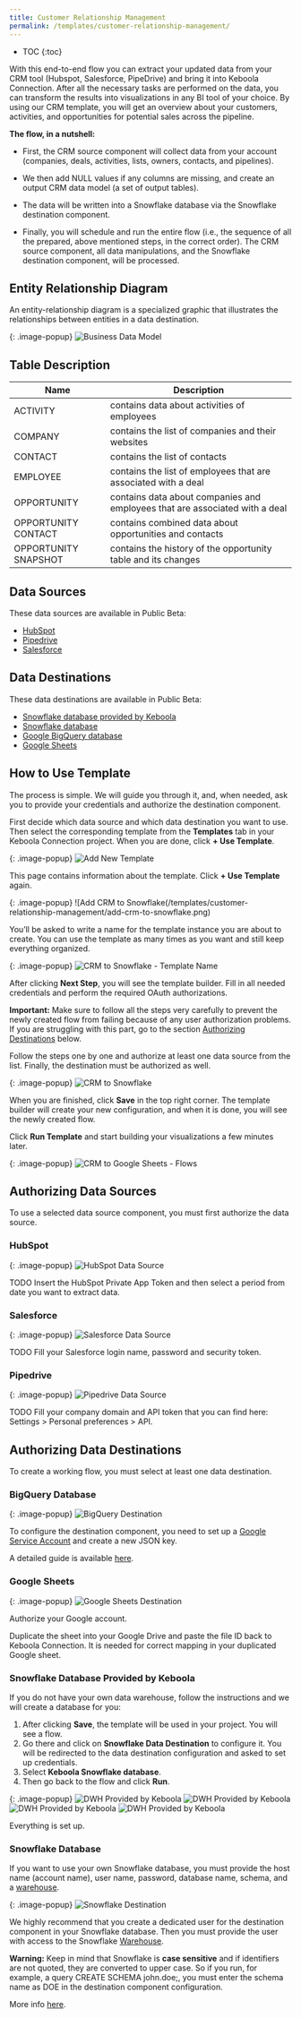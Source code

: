 ```yaml
---
title: Customer Relationship Management
permalink: /templates/customer-relationship-management/
---
```


* TOC
{:toc}


With this end-to-end flow you can extract your updated data from your CRM tool (Hubspot, Salesforce, PipeDrive) and bring it into Keboola Connection. 
After all the necessary tasks are performed on the data, you can transform the results into visualizations in any BI tool of your choice.
By using our CRM template, you will get an overview about your customers, activities, and opportunities for potential sales across the pipeline.

**The flow, in a nutshell:**

- First, the CRM source component will collect data from your account (companies, deals, activities, lists, owners, contacts, and pipelines).

- We then add NULL values if any columns are missing, and create an output CRM data model (a set of output tables).

- The data will be written into a Snowflake database via the Snowflake destination component.

- Finally, you will schedule and run the entire flow (i.e., the sequence of all the prepared, above mentioned steps, in the correct order). The CRM source component, all data manipulations, and the Snowflake destination component, will be processed.

## Entity Relationship Diagram
An entity-relationship diagram is a specialized graphic that illustrates the relationships between entities in a data destination.

{: .image-popup}
![Business Data Model](/templates/customer-relationship-management/business-data-model.png)
 
## Table Description

| Name | Description |
|---|---|
| ACTIVITY | contains data about activities of employees |
| COMPANY | contains the list of companies and their websites |
| CONTACT| contains the list of contacts |
| EMPLOYEE | contains the list of employees that are associated with a deal |
| OPPORTUNITY | contains data about companies and employees that are associated with a deal |
| OPPORTUNITY CONTACT | contains combined data about opportunities and contacts |
| OPPORTUNITY SNAPSHOT | contains the history of the opportunity table and its changes |

## Data Sources
These data sources are available in Public Beta:

- [HubSpot](https://www.hubspot.com/)
- [Pipedrive](https://www.pipedrive.com/)
- [Salesforce](https://www.salesforce.com/eu/?ir=1)

## Data Destinations
These data destinations are available in Public Beta:

- [Snowflake database provided by Keboola](https://help.keboola.com/components/writers/database/snowflake/)
- [Snowflake database](https://www.snowflake.com/)
- [Google BigQuery database](https://cloud.google.com/bigquery/) 
- [Google Sheets](https://www.google.com/sheets/about/)

## How to Use Template
The process is simple. We will guide you through it, and, when needed, ask you to provide your credentials and authorize the destination component.

First decide which data source and which data destination you want to use. Then select the corresponding template from the **Templates** tab in your Keboola Connection project. When you are done, click **+ Use Template**.

{: .image-popup}
![Add New Template](/templates/customer-relationship-management/add-new-template.png)

This page contains information about the template. Click **+ Use Template** again.

{: .image-popup}
![Add CRM to Snowflake(/templates/customer-relationship-management/add-crm-to-snowflake.png)

You’ll be asked to write a name for the template instance you are about to create. You can use the template as many times as you want 
and still keep everything organized.

{: .image-popup}
![CRM to Snowflake - Template Name](/templates/customer-relationship-management/crm-to-snowflake-name.png)

After clicking **Next Step**, you will see the template builder. Fill in all needed credentials and 
perform the required OAuth authorizations. 

**Important:** Make sure to follow all the steps very carefully to prevent the newly created flow from failing because of any user 
authorization problems. If you are struggling with this part, go to the section [Authorizing Destinations](/templates/customer-relationship-management/authorizing-destinations/) below.

Follow the steps one by one and authorize at least one data source from the list. Finally, the destination must be authorized as well.

{: .image-popup}
![CRM to Snowflake](/templates/customer-relationship-management/crm-to-snowflake-steps.png)

When you are finished, click **Save** in the top right corner. The template builder will create your new configuration, and 
when it is done, you will see the newly created flow. 

Click **Run Template** and start building your visualizations a few minutes later. 

{: .image-popup}
![CRM to Google Sheets - Flows](/templates/customer-relationship-management/crm-to-snowflake-flow.png)

## Authorizing Data Sources
To use a selected data source component, you must first authorize the data source.

### HubSpot
{: .image-popup}
![HubSpot Data Source](/templates/customer-relationship-management/hubspot-data-source.png)

TODO Insert the HubSpot Private App Token and then select a period from date you want to extract data.

### Salesforce

{: .image-popup}
![Salesforce Data Source](/templates/customer-relationship-management/salesforce-data-source.png)
 
TODO Fill your Salesforce login name, password and security token.

### Pipedrive
{: .image-popup}
![Pipedrive Data Source](/templates/customer-relationship-management/pipedrive-data-source.png)

TODO Fill your company domain and API token that you can find here: Settings > Personal preferences > API.

## Authorizing Data Destinations
To create a working flow, you must select at least one data destination.

### BigQuery Database

{: .image-popup}
![BigQuery Destination](/templates/marketing-platforms/bigquery-destination.png)

To configure the destination component, you need to set up a [Google Service Account](https://console.cloud.google.com/iam-admin/serviceaccounts) and create a new JSON key.

A detailed guide is available [here](https://help.keboola.com/components/writers/database/bigquery/).

### Google Sheets

{: .image-popup}
![Google Sheets Destination](/templates/marketing-platforms/google-sheets-destination.png)

Authorize your Google account.

Duplicate the sheet into your Google Drive and paste the file ID back to Keboola Connection. It is needed for correct mapping 
in your duplicated Google sheet. 

<!-- 
*Note: We are working on automatization. In the future, you won't have to duplicate the sheet by yourself, we will do that for you.*
 -->

### Snowflake Database Provided by Keboola

If you do not have your own data warehouse, follow the instructions and we will create a database for you: 

1. After clicking **Save**, the template will be used in your project. You will see a flow. 
2. Go there and click on **Snowflake Data Destination** to configure it. You will be redirected to the data destination configuration and asked to set up credentials. 
3. Select **Keboola Snowflake database**. 
4. Then go back to the flow and click **Run**. 

{: .image-popup}
![DWH Provided by Keboola](/templates/marketing-platforms/keboola-dwh-instructions1.png)
![DWH Provided by Keboola](/templates/marketing-platforms/keboola-dwh-instructions2.png)
![DWH Provided by Keboola](/templates/marketing-platforms/keboola-dwh-instructions3.png)
![DWH Provided by Keboola](/templates/marketing-platforms/keboola-dwh-instructions4.png)

Everything is set up.

### Snowflake Database

If you want to use your own Snowflake database, you must provide the host name (account name), user name, password, database name, 
schema, and a [warehouse](https://docs.snowflake.net/manuals/user-guide/warehouses.html).

{: .image-popup}
![Snowflake Destination](/templates/marketing-platforms/snowflake-destination.png)

We highly recommend that you create a dedicated user for the destination component in your Snowflake database. Then you must provide 
the user with access to the Snowflake [Warehouse](https://docs.snowflake.net/manuals/user-guide/warehouses.html). 

**Warning:** Keep in mind that Snowflake is **case sensitive** and if identifiers are not quoted, they are converted to upper case. 
So if you run, for example,  a query CREATE SCHEMA john.doe;, you must enter the schema name as DOE in the destination component configuration.

More info [here](https://help.keboola.com/components/writers/database/snowflake/).

